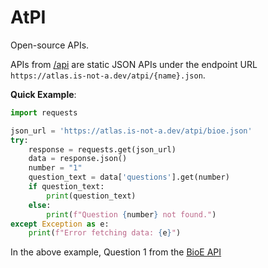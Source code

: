 # AtPI
Open-source APIs. 

APIs from [/api](https://github.com/AtlasL1/AtPI/tree/main/api) are static JSON APIs under the endpoint URL `https://atlas.is-not-a.dev/atpi/{name}.json`.

**Quick Example**:
```py
import requests

json_url = 'https://atlas.is-not-a.dev/atpi/bioe.json'
try:
    response = requests.get(json_url)
    data = response.json()
    number = "1"
    question_text = data['questions'].get(number)
    if question_text:
        print(question_text)
    else:
        print(f"Question {number} not found.")
except Exception as e:
    print(f"Error fetching data: {e}")
```
In the above example, Question 1 from the [BioE API](https://atlas.is-not-a.dev/atpi/bioe.json)
